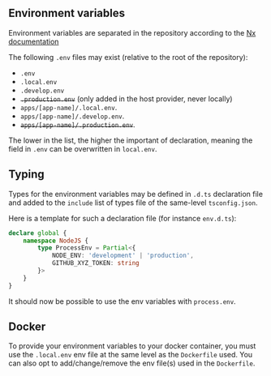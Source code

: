 ## Environment variables

Environment variables are separated in the repository according to the [Nx documentation](https://nx.dev/recipes/tips-n-tricks/define-environment-variables#define-environment-variables)

The following `.env` files may exist (relative to the root of the repository):

- `.env`
- `.local.env`
- `.develop.env`
- ~~`.production.env`~~ (only added in the host provider, never locally)
- `apps/[app-name]/.local.env`.
- `apps/[app-name]/.develop.env`.
- ~~`apps/[app-name]/.production.env`~~.

The lower in the list, the higher the important of declaration, meaning the field in `.env` can be overwritten in `local.env`.

## Typing

Types for the environment variables may be defined in `.d.ts` declaration file and added to the `include` list of types file of the same-level `tsconfig.json`.

Here is a template for such a declaration file (for instance `env.d.ts`):
```typescript
declare global {
    namespace NodeJS {
        type ProcessEnv = Partial<{
            NODE_ENV: 'development' | 'production',
            GITHUB_XYZ_TOKEN: string
        }>
    }
}
```

It should now be possible to use the env variables with `process.env`.

## Docker

To provide your environment variables to your docker container, you must use the `.local.env` env file at the same level as the `Dockerfile` used.
You can also opt to add/change/remove the env file(s) used in the `Dockerfile`.
